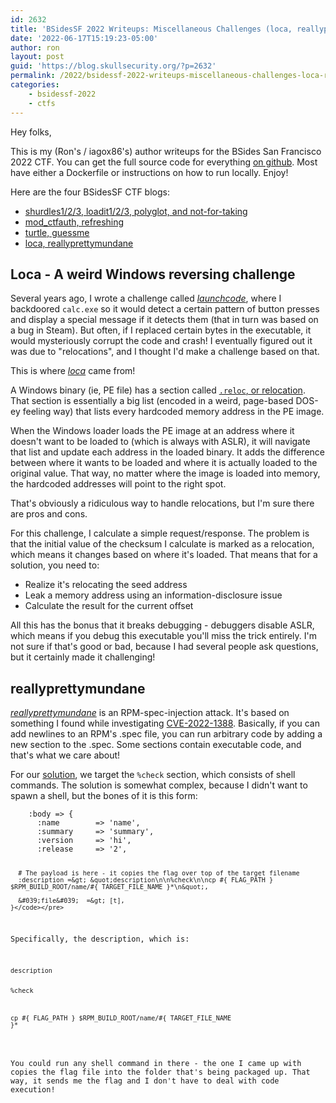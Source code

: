 ```yaml
---
id: 2632
title: 'BSidesSF 2022 Writeups: Miscellaneous Challenges (loca, reallyprettymundane)'
date: '2022-06-17T15:19:23-05:00'
author: ron
layout: post
guid: 'https://blog.skullsecurity.org/?p=2632'
permalink: /2022/bsidessf-2022-writeups-miscellaneous-challenges-loca-reallyprettymundane
categories:
    - bsidessf-2022
    - ctfs
---
```


<p>Hey folks,</p>
<p>This is my (Ron's / iagox86's) author writeups for the BSides San Francisco 2022 CTF. You can get the full source code for everything <a href="https://github.com/bsidessf/ctf-2022-release">on github</a>. Most have either a Dockerfile or instructions on how to run locally. Enjoy!</p>
<!--more-->
<p>Here are the four BSidesSF CTF blogs:</p>
<ul>
<li><a href="https://blog.skullsecurity.org/2022/bsidessf-2022-writeups-tutorial-challenges-shurdles-loadit-polyglot-nft">shurdles1/2/3, loadit1/2/3, polyglot, and not-for-taking</a></li>
<li><a href="https://blog.skullsecurity.org/2022/bsidessf-2022-writeups-apache-challenges-mod_ctfauth-refresh">mod_ctfauth, refreshing</a></li>
<li><a href="https://blog.skullsecurity.org/2022/bsidessf-2022-writeups-game-y-challenges-turtle-guessme">turtle, guessme</a></li>
<li><a href="https://blog.skullsecurity.org/2022/bsidessf-2022-writeups-miscellaneous-challenges-loca-reallyprettymundane">loca, reallyprettymundane</a></li>
</ul>
<h2>Loca - A weird Windows reversing challenge</h2>
<p>Several years ago, I wrote a challenge called <a href="https://blog.skullsecurity.org/2019/in-bsidessf-ctf-calc-exe-exploits-you-author-writeup-of-launchcode"><em>launchcode</em></a>, where I backdoored <code>calc.exe</code> so it would detect a certain pattern of button presses and display a special message if it detects them (that in turn was based on a bug in Steam). But often, if I replaced certain bytes in the executable, it would mysteriously corrupt the code and crash! I eventually figured out it was due to &quot;relocations&quot;, and I thought I'd make a challenge based on that.</p>
<p>This is where <em><a href="https://github.com/BSidesSF/ctf-2022-release/tree/main/loca">loca</a></em> came from!</p>
<p>A Windows binary (ie, PE file) has a section called <a href="https://docs.microsoft.com/en-us/windows/win32/debug/pe-format#the-reloc-section-image-only"><code>.reloc</code>, or relocation</a>. That section is essentially a big list (encoded in a weird, page-based DOS-ey feeling way) that lists every hardcoded memory address in the PE image.</p>
<p>When the Windows loader loads the PE image at an address where it doesn't want to be loaded to (which is always with ASLR), it will navigate that list and update each address in the loaded binary. It adds the difference between where it wants to be loaded and where it is actually loaded to the original value. That way, no matter where the image is loaded into memory, the hardcoded addresses will point to the right spot.</p>
<p>That's obviously a ridiculous way to handle relocations, but I'm sure there are pros and cons.</p>
<p>For this challenge, I calculate a simple request/response. The problem  is that the initial value of the checksum I calculate is marked as a relocation, which means it changes based on where it's loaded. That means that for a solution, you need to:</p>
<ul>
<li>Realize it's relocating the seed address</li>
<li>Leak a memory address using an information-disclosure issue</li>
<li>Calculate the result for the current offset</li>
</ul>
<p>All this has the bonus that it breaks debugging - debuggers disable ASLR, which means if you debug this executable you'll miss the trick entirely. I'm not sure if that's good or bad, because I had several people ask questions, but it certainly made it challenging!</p>
<h2>reallyprettymundane</h2>
<p><em><a href="https://github.com/BSidesSF/ctf-2022-release/tree/main/reallyprettymundane">reallyprettymundane</a></em> is an RPM-spec-injection attack. It's based on something I found while investigating <a href="https://attackerkb.com/topics/SN5WCzYO7W/cve-2022-1388/rapid7-analysis">CVE-2022-1388</a>. Basically, if you can add newlines to an RPM's .spec file, you can run arbitrary code by adding a new section to the .spec. Some sections contain executable code, and that's what we care about!</p>
<p>For our <a href="https://github.com/BSidesSF/ctf-2022-release/blob/main/reallyprettymundane/solution/solve.rb">solution</a>, we target the <code>%check</code> section, which consists of shell commands. The solution is somewhat complex, because I didn't want to spawn a shell, but the bones of it is this form:</p>
<pre><code>    :body =&gt; {
      :name        =&gt; &#039;name&#039;,
      :summary     =&gt; &#039;summary&#039;,
      :version     =&gt; &#039;hi&#039;,
      :release     =&gt; &#039;2&#039;,

      # The payload is here - it copies the flag over top of the target filename
      :description =&gt; &quot;description\n\n%check\n\ncp #{ FLAG_PATH } $RPM_BUILD_ROOT/name/#{ TARGET_FILE_NAME }*\n&quot;,

      &#039;file&#039;  =&gt; [t],
    }</code></pre>
<p>Specifically, the description, which is:</p>
<pre><code>description

%check

cp #{ FLAG_PATH } $RPM_BUILD_ROOT/name/#{ TARGET_FILE_NAME }*</code></pre>
<p>You could run any shell command in there - the one I came up with copies the flag file into the folder that's being packaged up. That way, it sends me the flag and I don't have to deal with code execution!</p>
